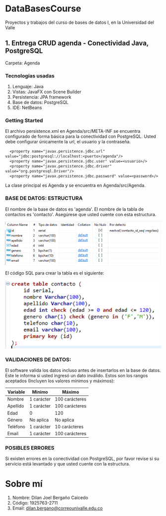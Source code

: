 # DataBasesCourse
Proyectos y trabajos del curso de bases de datos I, en la Universidad del Valle 

## 1. Entrega CRUD agenda - Conectividad Java, PostgreSQL
Carpeta: Agenda
### Tecnologías usadas 
1. Lenguaje: Java 
2. Vistas: JavaFX con Scene Builder
3. Persistencia: JPA framework
4. Base de datos: PostgreSQL
5. IDE: NetBeans

### Getting Started 

El archivo persistence.xml en Agenda/src/META-INF se encuentra configurado de forma básica para la conectividad con PostgreSQL. Usted debe configurar únicamente la url,
el usuario y la contraseña.

      <property name="javax.persistence.jdbc.url" value="jdbc:postgresql://localhost:<puerto>/agenda"/>
      <property name="javax.persistence.jdbc.user" value=<usuario>/>
      <property name="javax.persistence.jdbc.driver" value="org.postgresql.Driver"/>
      <property name="javax.persistence.jdbc.password" value=<password>/>

La clase principal es Agenda y se encuentra en Agenda/src/Agenda.

### BASE DE DATOS: ESTRUCTURA

El nombre de la base de datos es 'agenda'. El nombre de la tabla de contactos es 'contacto'. Asegúrese que usted cuente con esta estructura.
<p align="center">
  <img src="https://github.com/DylanJo2002/DataBasesCourse/blob/main/Imagenes/Agenda/Estructura%20tabla%20contacto.PNG" width="1000" title="hover text">    
</p>
El código SQL para crear la tabla es el siguiente:
<p align="center">
  <img src="https://github.com/DylanJo2002/DataBasesCourse/blob/main/Imagenes/Agenda/create%20table%20contacto.PNG" width="1000" title="hover text">    
</p>  
     
### VALIDACIONES DE DATOS: 
El software valida los datos incluso antes de insertarlos en la base de datos. Este le informa si usted ingresó un dato inválido. Estos son los rangos aceptados (Incluyen       los valores mínimos y máximos):
      
Variable     | Minimo        | Máximo
------------ | ------------- | -------------
Nombre | 1 carácter | 100 carácteres
Apellido | 1 carácter | 100 carácteres
Edad | 0 | 120
Género | No aplica | No aplica
Teléfono | 1 carácter | 10 carácteres
Email | 1 carácter | 100 carácteres
      
### POSIBLES ERRORES
Si existen errores en la conectividad con PostgreSQL, por favor revise si su servicio está levantado y que usted cuente con la estructura.
# Sobre mí
1. Nombre: Dilan Joel Bergaño Caicedo
2. Código: 1925763-2711
3. Email: dilan.bergano@correounivalle.edu.co
